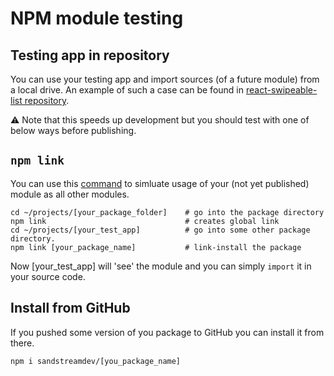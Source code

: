 # NPM module testing

## Testing app in repository

You can use your testing app and import sources (of a future module) from a local drive. An example of such a case can be found in [react-swipeable-list repository](https://github.com/sandstreamdev/react-swipeable-list).

:warning: Note that this speeds up development but you should test with one of below ways before publishing.

## `npm link`

You can use this [command](https://docs.npmjs.com/cli/link) to simluate usage of your (not yet published) module as all other modules.

```
cd ~/projects/[your_package_folder]    # go into the package directory
npm link                               # creates global link
cd ~/projects/[your_test_app]          # go into some other package directory.
npm link [your_package_name]           # link-install the package
```

Now [your_test_app] will 'see' the module and you can simply `import` it in your source code.

## Install from GitHub

If you pushed some version of you package to GitHub you can install it from there.

`npm i sandstreamdev/[you_package_name]`
